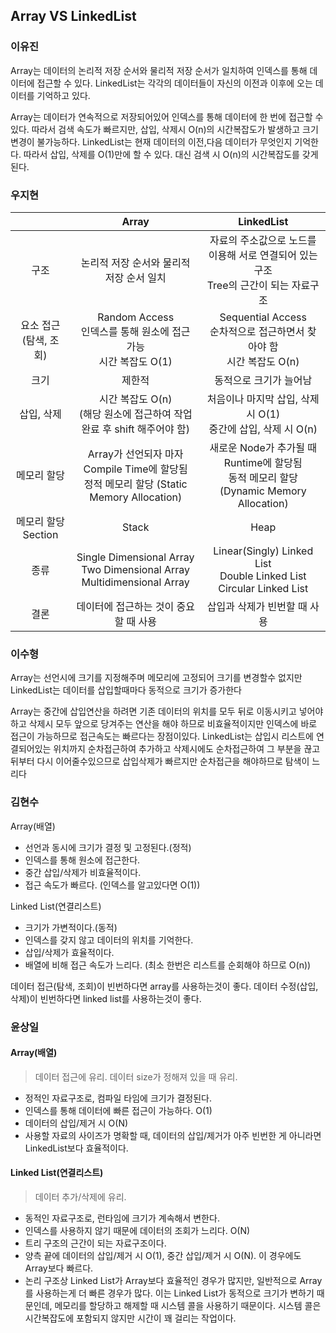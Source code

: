 ## Array VS LinkedList
### 이유진

Array는 데이터의 논리적 저장 순서와 물리적 저장 순서가 일치하여 인덱스를 통해 데이터에 접근할 수 있다. LinkedList는 각각의 데이터들이 자신의 이전과 이후에 오는 데이터를 기억하고 있다.

Array는 데이터가 연속적으로 저장되어있어 인덱스를 통해 데이터에 한 번에 접근할 수 있다. 따라서 검색 속도가 빠르지만, 삽입, 삭제시 O(n)의 시간복잡도가 발생하고 크기 변경이 불가능하다.
LinkedList는 현재 데이터의 이전,다음 데이터가 무엇인지 기억한다. 따라서 삽입, 삭제를 O(1)만에 할 수 있다. 대신 검색 시 O(n)의 시간복잡도를 갖게 된다.

### 우지현

|                              |                            Array                             |                          LinkedList                          |
| :--------------------------: | :----------------------------------------------------------: | :----------------------------------------------------------: |
|             구조             |           논리적 저장 순서와 물리적 저장 순서 일치           | 자료의 주소값으로 노드를 이용해 서로 연결되어 있는 구조<br />Tree의 근간이 되는 자료구조 |
| 요소 접근 <br />(탐색, 조회) | Random Access<br />인덱스를 통해 원소에 접근 가능<br />시간 복잡도 O(1) | Sequential Access<br />순차적으로 접근하면서 찾아야 함<br />시간 복잡도 O(n) |
|             크기             |                            제한적                            |                    동적으로 크기가 늘어남                    |
|          삽입, 삭제          | 시간 복잡도 O(n)<br />(해당 원소에 접근하여 작업 완료 후 shift 해주어야 함) | 처음이나 마지막 삽입, 삭제 시 O(1)<br />중간에 삽입, 삭제 시 O(n) |
|         메모리 할당          | Array가 선언되자 마자 Compile Time에 할당됨<br />정적 메모리 할당 (Static Memory Allocation) | 새로운 Node가 추가될 때 Runtime에 할당됨<br />동적 메모리 할당 (Dynamic Memory Allocation) |
|     메모리 할당 Section      |                            Stack                             |                             Heap                             |
|             종류             | Single Dimensional Array<br />Two Dimensional Array<br />Multidimensional Array | Linear(Singly) Linked List<br />Double Linked List<br />Circular Linked List |
|             결론             |            데이터에 접근하는 것이 중요할 때 사용             |                 삽입과 삭제가 빈번할 때 사용                 |

### 이수형

Array는 선언시에 크기를 지정해주며 메모리에 고정되어 크기를 변경할수 없지만 LinkedList는 데이터를 삽입할때마다 동적으로 크기가 증가한다

Array는 중간에 삽입연산을 하려면 기존 데이터의 위치를 모두 뒤로 이동시키고 넣어야하고 삭제시 모두 앞으로 당겨주는 연산을 해야 하므로 비효율적이지만 인덱스에 바로 접근이 가능하므로 접근속도는 빠르다는 장점이있다. LinkedList는 삽입시 리스트에 연결되어있는 위치까지 순차접근하여 추가하고 삭제시에도 순차접근하여 그 부분을 끊고 뒤부터 다시 이어줄수있으므로 삽입삭제가 빠르지만 순차접근을 해야하므로 탐색이 느리다

### 김현수

Array(배열)
- 선언과 동시에 크기가 결정 및 고정된다.(정적)
- 인덱스를 통해 원소에 접근한다.
- 중간 삽입/삭제가 비효율적이다.
- 접근 속도가 빠르다. (인덱스를 알고있다면 O(1))

Linked List(연결리스트)
- 크기가 가변적이다.(동적)
- 인덱스를 갖지 않고 데이터의 위치를 기억한다.
- 삽입/삭제가 효율적이다.
- 배열에 비해 접근 속도가 느리다. (최소 한번은 리스트를 순회해야 하므로 O(n))

데이터 접근(탐색, 조회)이 빈번하다면 array를 사용하는것이 좋다.
데이터 수정(삽입, 삭제)이 빈번하다면 linked list를 사용하는것이 좋다.

### 윤상일

#### Array(배열)

> 데이터 접근에 유리. 데이터 size가 정해져 있을 때 유리.

- 정적인 자료구조로, 컴파일 타임에 크기가 결정된다.
- 인덱스를 통해 데이터에 빠른 접근이 가능하다. O(1)
- 데이터의 삽입/제거 시 O(N)
- 사용할 자료의 사이즈가 명확할 때, 데이터의 삽입/제거가 아주 빈번한 게 아니라면 LinkedList보다 효율적이다.

#### Linked List(연결리스트)

> 데이터 추가/삭제에 유리.

- 동적인 자료구조로, 런타임에 크기가 계속해서 변한다.
- 인덱스를 사용하지 않기 때문에 데이터의 조회가 느리다. O(N)
- 트리 구조의 근간이 되는 자료구조이다.
- 양측 끝에 데이터의 삽입/제거 시 O(1), 중간 삽입/제거 시 O(N). 이 경우에도 Array보다 빠르다.
- 논리 구조상 Linked List가 Array보다 효율적인 경우가 많지만, 일반적으로 Array를 사용하는게 더 빠른 경우가 많다. 이는 Linked List가 동적으로 크기가 변하기 때문인데, 메모리를 할당하고 해제할 때 시스템 콜을 사용하기 때문이다. 시스템 콜은 시간복잡도에 포함되지 않지만 시간이 꽤 걸리는 작업이다.
